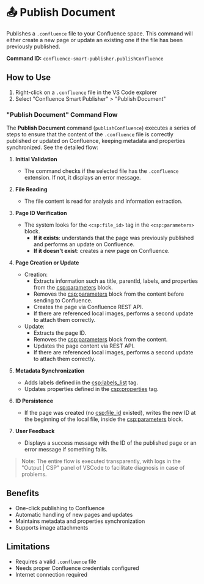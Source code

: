 # 📤 Publish Document
Publishes a `.confluence` file to your Confluence space. This command will either create a new page or update an existing one if the file has been previously published.

**Command ID:** `confluence-smart-publisher.publishConfluence`

## How to Use
1. Right-click on a `.confluence` file in the VS Code explorer
2. Select "Confluence Smart Publisher" > "Publish Document"

### "Publish Document" Command Flow

The **Publish Document** command (`publishConfluence`) executes a series of steps to ensure that the content of the `.confluence` file is correctly published or updated on Confluence, keeping metadata and properties synchronized. See the detailed flow:

1. **Initial Validation**
   - The command checks if the selected file has the `.confluence` extension. If not, it displays an error message.

2. **File Reading**
   - The file content is read for analysis and information extraction.

3. **Page ID Verification**
   - The system looks for the `<csp:file_id>` tag in the `<csp:parameters>` block.
     - **If it exists**: understands that the page was previously published and performs an update on Confluence.
     - **If it doesn't exist**: creates a new page on Confluence.

4. **Page Creation or Update**
   - Creation:
     - Extracts information such as title, parentId, labels, and properties from the <csp:parameters> block.
     - Removes the <csp:parameters> block from the content before sending to Confluence.
     - Creates the page via Confluence REST API.
     - If there are referenced local images, performs a second update to attach them correctly.
   - Update:
     - Extracts the page ID.
     - Removes the <csp:parameters> block from the content.
     - Updates the page content via REST API.
     - If there are referenced local images, performs a second update to attach them correctly.

5. **Metadata Synchronization**
   - Adds labels defined in the <csp:labels_list> tag.
   - Updates properties defined in the <csp:properties> tag.

6. **ID Persistence**
   - If the page was created (no <csp:file_id> existed), writes the new ID at the beginning of the local file, inside the <csp:parameters> block.

7. **User Feedback**
   - Displays a success message with the ID of the published page or an error message if something fails.
>Note: The entire flow is executed transparently, with logs in the "Output | CSP" panel of VSCode to facilitate diagnosis in case of problems.


## Benefits
- One-click publishing to Confluence
- Automatic handling of new pages and updates
- Maintains metadata and properties synchronization
- Supports image attachments

## Limitations
- Requires a valid `.confluence` file
- Needs proper Confluence credentials configured
- Internet connection required 